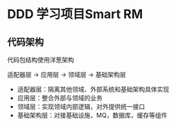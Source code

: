 # DDD 学习项目Smart RM

## 代码架构

代码包结构使用洋葱架构

适配器层 -> 应用层 -> 领域层 -> 基础架构层

* 适配器层：隔离其他领域、外部系统和基础架构具体实现
* 应用层：整合外部与领域的业务
* 领域层：实现领域内部逻辑，对外提供统一接口
* 基础架构层：对接基础设施，MQ，数据库，缓存等组件